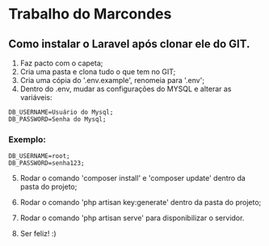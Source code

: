 # Trabalho do Marcondes

## Como instalar o Laravel após clonar ele do GIT.

1. Faz pacto com o capeta;
2. Cria uma pasta e clona tudo o que tem no GIT;
3. Cria uma cópia do '.env.example', renomeia para '.env';
4. Dentro do .env, mudar as configurações do MYSQL e alterar as variáveis:
```DB_DATABASE=Banco de dados;
DB_USERNAME=Usuário do Mysql;
DB_PASSWORD=Senha do Mysql;
```

### Exemplo:
```DB_DATABASE=trabalho;
DB_USERNAME=root;
DB_PASSWORD=senha123;
```

5. Rodar o comando 'composer install' e 'composer update' dentro da pasta do projeto;

6. Rodar o comando 'php artisan key:generate' dentro da pasta do projeto;

7. Rodar o comando 'php artisan serve' para disponibilizar o servidor.

8. Ser feliz! :) 